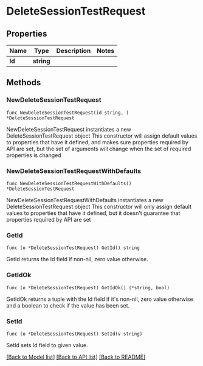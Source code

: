 # DeleteSessionTestRequest

## Properties

Name | Type | Description | Notes
------------ | ------------- | ------------- | -------------
**Id** | **string** |  | 

## Methods

### NewDeleteSessionTestRequest

`func NewDeleteSessionTestRequest(id string, ) *DeleteSessionTestRequest`

NewDeleteSessionTestRequest instantiates a new DeleteSessionTestRequest object
This constructor will assign default values to properties that have it defined,
and makes sure properties required by API are set, but the set of arguments
will change when the set of required properties is changed

### NewDeleteSessionTestRequestWithDefaults

`func NewDeleteSessionTestRequestWithDefaults() *DeleteSessionTestRequest`

NewDeleteSessionTestRequestWithDefaults instantiates a new DeleteSessionTestRequest object
This constructor will only assign default values to properties that have it defined,
but it doesn't guarantee that properties required by API are set

### GetId

`func (o *DeleteSessionTestRequest) GetId() string`

GetId returns the Id field if non-nil, zero value otherwise.

### GetIdOk

`func (o *DeleteSessionTestRequest) GetIdOk() (*string, bool)`

GetIdOk returns a tuple with the Id field if it's non-nil, zero value otherwise
and a boolean to check if the value has been set.

### SetId

`func (o *DeleteSessionTestRequest) SetId(v string)`

SetId sets Id field to given value.



[[Back to Model list]](../README.md#documentation-for-models) [[Back to API list]](../README.md#documentation-for-api-endpoints) [[Back to README]](../README.md)


